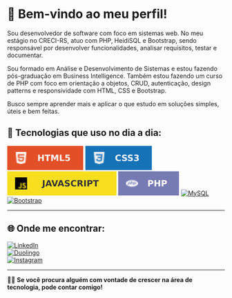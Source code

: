 # 👋 Bem-vindo ao meu perfil!  

Sou desenvolvedor de software com foco em sistemas web. No meu estágio no CRECI-RS, atuo com PHP, HeidiSQL e Bootstrap, sendo responsável por desenvolver funcionalidades, analisar requisitos, testar e documentar.

Sou formado em Análise e Desenvolvimento de Sistemas e estou fazendo pós-graduação em Business Intelligence. Também estou fazendo um curso de PHP com foco em orientação a objetos, CRUD, autenticação, design patterns e responsividade com HTML, CSS e Bootstrap.

Busco sempre aprender mais e aplicar o que estudo em soluções simples, úteis e bem feitas.

## 🚀 Tecnologias que uso no dia a dia:

[![HTML5](imagens/HTML5-E34F26.svg)](https://github.com/rafaelsassuncao)
[![CSS](/imagens/CSS3-1572B6.svg)](https://github.com/rafaelsassuncao)
[![JavaScript](/imagens/javascript%20imagem.svg)](https://github.com/rafaelsassuncao)
[![PHP](/imagens/PHP-777BB4.svg)](https://github.com/rafaelsassuncao)
[![MySQL](https://img.shields.io/badge/MySQL-4479A1?style=for-the-badge&logo=mysql&logoColor=white)](https://github.com/rafaelsassuncao)
[![Bootstrap](https://img.shields.io/badge/Bootstrap-563D7C?style=for-the-badge&logo=bootstrap&logoColor=white)](https://github.com/rafaelsassuncao)

---

## 🌐 Onde me encontrar:

[![LinkedIn](https://img.shields.io/badge/LinkedIn-0077B5?style=for-the-badge&logo=linkedin&logoColor=white)](https://br.linkedin.com/in/rafaelassuncaodev)  
[![Duolingo](https://img.shields.io/badge/Duolingo-58CC02?style=for-the-badge&logo=Duolingo&logoColor=white)](https://www.duolingo.com/profile/RafaelAssun21)  
[![Instagram](https://img.shields.io/badge/Instagram-E4405F?style=for-the-badge&logo=instagram&logoColor=white)](https://instagram.com/rafael_assuncaos)  

---

👨‍💻 **Se você procura alguém com vontade de crescer na área de tecnologia, pode contar comigo!**
